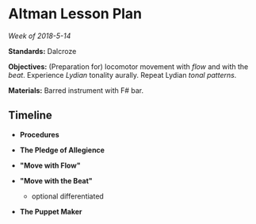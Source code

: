 # Altman Lesson Plan
*Week of 2018-5-14*

**Standards:** Dalcroze

**Objectives:** (Preparation for) locomotor movement with *flow* and with the *beat*. Experience *Lydian* tonality aurally. Repeat Lydian *tonal patterns*. 

**Materials:** Barred instrument with F# bar.

## Timeline

* **Procedures**

* **The Pledge of Allegience**

* **"Move with Flow"**

* **"Move with the Beat"**
	* optional differentiated

* **The Puppet Maker**





